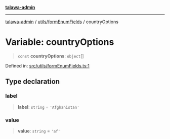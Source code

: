 [**talawa-admin**](../../../README.md)

***

[talawa-admin](../../../README.md) / [utils/formEnumFields](../README.md) / countryOptions

# Variable: countryOptions

> `const` **countryOptions**: `object`[]

Defined in: [src/utils/formEnumFields.ts:1](https://github.com/gautam-divyanshu/talawa-admin/blob/619e831a8e34de2906df3277eb6df8b5309fb2fc/src/utils/formEnumFields.ts#L1)

## Type declaration

### label

> **label**: `string` = `'Afghanistan'`

### value

> **value**: `string` = `'af'`
